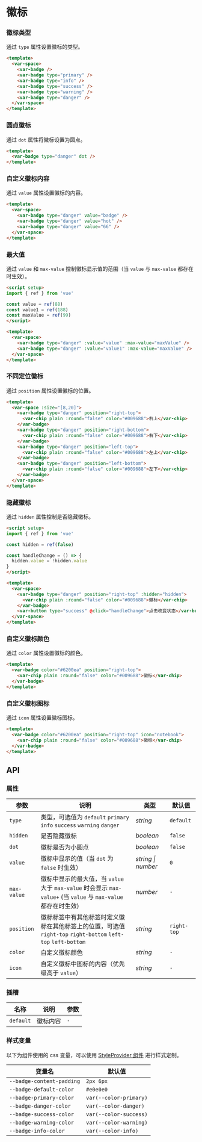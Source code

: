 # 徽标

### 徽标类型

通过 `type` 属性设置徽标的类型。

```html
<template>
  <var-space>
    <var-badge />
    <var-badge type="primary" />
    <var-badge type="info" />
    <var-badge type="success" />
    <var-badge type="warning" />
    <var-badge type="danger" />
  </var-space>
</template>
```

### 圆点徽标

通过 `dot` 属性将徽标设置为圆点。

```html
<template>
  <var-badge type="danger" dot />
</template>
```

### 自定义徽标内容

通过 `value` 属性设置徽标的内容。

```html
<template>
  <var-space>
    <var-badge type="danger" value="badge" />
    <var-badge type="danger" value="hot" />
    <var-badge type="danger" value="66" />
  </var-space>
</template>
```

### 最大值

通过 `value` 和 `max-value` 控制徽标显示值的范围（当 `value` 与 `max-value` 都存在时生效）。

```html
<script setup>
import { ref } from 'vue'

const value = ref(88)
const value1 = ref(188)
const maxValue = ref(99)
</script>

<template>
  <var-space>
    <var-badge type="danger" :value="value" :max-value="maxValue" />
    <var-badge type="danger" :value="value1" :max-value="maxValue" />
  </var-space>
</template>
```

### 不同定位徽标

通过 `position` 属性设置徽标的位置。

```html
<template>
  <var-space :size="[8,20]">
    <var-badge type="danger" position="right-top">
      <var-chip plain :round="false" color="#009688">右上</var-chip>
    </var-badge>
    <var-badge type="danger" position="right-bottom">
      <var-chip plain :round="false" color="#009688">右下</var-chip>
    </var-badge>
    <var-badge type="danger" position="left-top">
      <var-chip plain :round="false" color="#009688">左上</var-chip>
    </var-badge>
    <var-badge type="danger" position="left-bottom">
      <var-chip plain :round="false" color="#009688">左下</var-chip>
    </var-badge>
  </var-space>
</template>
```

### 隐藏徽标

通过 `hidden` 属性控制是否隐藏徽标。

```html
<script setup>
import { ref } from 'vue'

const hidden = ref(false)

const handleChange = () => {
  hidden.value = !hidden.value
}
</script>

<template>
  <var-space>
    <var-badge type="danger" position="right-top" :hidden="hidden">
      <var-chip plain :round="false" color="#009688">徽标</var-chip>
    </var-badge>
    <var-button type="success" @click="handleChange">点击改变状态</var-button>
  </var-space>
</template>
```

### 自定义徽标颜色

通过 `color` 属性设置徽标的颜色。

```html
<template>
  <var-badge color="#6200ea" position="right-top">
    <var-chip plain :round="false" color="#009688">徽标</var-chip>
  </var-badge>
</template>
```

### 自定义徽标图标

通过 `icon` 属性设置徽标图标。

```html
<template>
  <var-badge color="#6200ea" position="right-top" icon="notebook">
    <var-chip plain :round="false" color="#009688">徽标</var-chip>
  </var-badge>
</template>
```

## API

### 属性

| 参数          | 说明 | 类型 | 默认值 |
|-------------| ---- | ---- | ---- |
| `type`      | 类型，可选值为 `default` `primary` `info` `success` `warning` `danger` | _string_ | `default` |
| `hidden`    | 是否隐藏徽标 | _boolean_ | `false` |
| `dot`       | 徽标是否为小圆点 | _boolean_ | `false` |
| `value`     | 徽标中显示的值（当 `dot` 为 `false` 时生效）| _string \| number_ | `0` |
| `max-value` | 徽标中显示的最大值，当 `value` 大于 `max-value` 时会显示 `max-value+` (当 `value` 与 `max-value` 都存在时生效) | _number_ | `-` |
| `position`  | 徽标标签中有其他标签时定义徽标在其他标签上的位置，可选值 `right-top` `right-bottom` `left-top` `left-bottom` | _string_ | `right-top` |
| `color`     | 自定义徽标颜色 | _string_ | `-` |
| `icon`      | 自定义徽标中图标的内容（优先级高于 `value`） | _string_ | `-` |

### 插槽

| 名称 | 说明 | 参数 |
| ---- | ---- | ----|
| `default` |  徽标内容 | `-` |

### 样式变量
以下为组件使用的 css 变量，可以使用 [StyleProvider 组件](#/zh-CN/style-provider) 进行样式定制。 

| 变量名 | 默认值 |
| --- | --- |
| `--badge-content-padding` | `2px 6px` |
| `--badge-default-color` | `#e0e0e0` |
| `--badge-primary-color` | `var(--color-primary)` |
| `--badge-danger-color` |  `var(--color-danger)` |
| `--badge-success-color` | `var(--color-success)` |
| `--badge-warning-color` |  `var(--color-warning)` |
| `--badge-info-color` | `var(--color-info)` |
